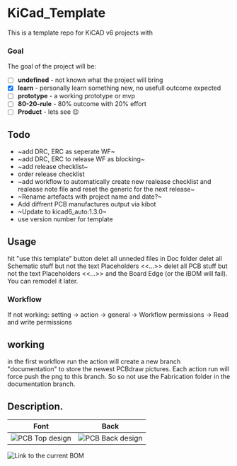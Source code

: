 # KiCad_Template

This is a template repo for KiCAD v6 projects with 

### Goal

The goal of the project will be:
- [ ] **undefined** - not known what the project will bring 
- [x] **learn** - personally learn something new, no usefull outcome expected
- [ ] **prototype** - a working prototype or mvp
- [ ] **80-20-rule** - 80% outcome with 20% effort
- [ ] **Product** - lets see :wink:

## Todo

* ~add DRC, ERC as seperate WF~ 
* ~add DRC, ERC to release WF as blocking~
* ~add release checklist~
* order release checklist
* ~add workflow to automatically create new realease checklist and realease note file and reset the generic for the next release~
* ~Rename artefacts with project name and date?~
* Add diffrent PCB manufactures output via kibot
* ~Update to kicad6_auto:1.3.0~
* use version number for template

## Usage

hit "use this template" button
delet all unneded files in Doc folder
delet all Schematic stuff but not the text Placeholders <<...>>
delet all PCB stuff but not the text Placeholders <<...>> and the Board Edge (or the iBOM will fail). You can remodel it later.

### Workflow
If not working:
setting -> action -> general -> Workflow permissions -> Read and write permissions

## working

in the first workflow run the action will create a new branch "documentation" to store the newest PCBdraw pictures. 
Each action run will force push the png to this branch. So so not use the Fabrication folder in the documentation branch.

## Description. 

| Font                                                                    | Back                                                                      |
|-------------------------------------------------------------------------|---------------------------------------------------------------------------|
| ![PCB Top design](../../blob/documentation/Fabrication/PCBdraw_Top.png) | ![PCB Back design](../../blob/documentation/Fabrication/PCBdraw_Back.png) |

![Link to the current BOM](../../tree/documentation/Fabrication/BoM)

